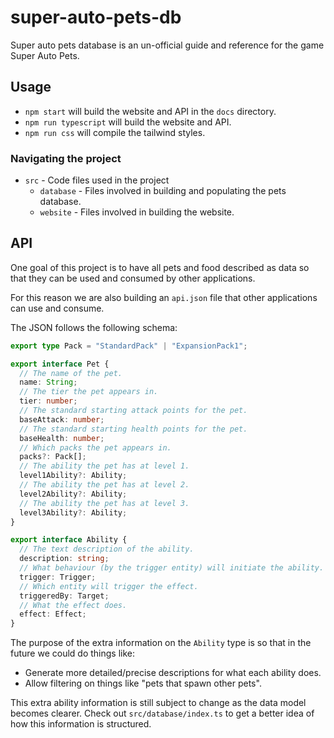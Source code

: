# super-auto-pets-db

Super auto pets database is an un-official guide and reference for the game Super Auto Pets.

## Usage

- `npm start` will build the website and API in the `docs` directory.
- `npm run typescript` will build the website and API.
- `npm run css` will compile the tailwind styles.

### Navigating the project

- `src` - Code files used in the project
  - `database` - Files involved in building and populating the pets database.
  - `website` - Files involved in building the website.

## API

One goal of this project is to have all pets and food described as data so that they can be used and consumed by other applications.

For this reason we are also building an `api.json` file that other applications can use and consume.

The JSON follows the following schema:

```typescript
export type Pack = "StandardPack" | "ExpansionPack1";

export interface Pet {
  // The name of the pet.
  name: String;
  // The tier the pet appears in.
  tier: number;
  // The standard starting attack points for the pet.
  baseAttack: number;
  // The standard starting health points for the pet.
  baseHealth: number;
  // Which packs the pet appears in.
  packs?: Pack[];
  // The ability the pet has at level 1.
  level1Ability?: Ability;
  // The ability the pet has at level 2.
  level2Ability?: Ability;
  // The ability the pet has at level 3.
  level3Ability?: Ability;
}

export interface Ability {
  // The text description of the ability.
  description: string;
  // What behaviour (by the trigger entity) will initiate the ability.
  trigger: Trigger;
  // Which entity will trigger the effect.
  triggeredBy: Target;
  // What the effect does.
  effect: Effect;
}
```

The purpose of the extra information on the `Ability` type is so that in the future we could do things like:

- Generate more detailed/precise descriptions for what each ability does.
- Allow filtering on things like "pets that spawn other pets".

This extra ability information is still subject to change as the data model becomes clearer. Check out `src/database/index.ts` to get a better idea of how this information is structured.
